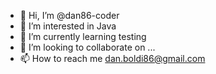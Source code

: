 - 👋 Hi, I’m @dan86-coder
- 👀 I’m interested in Java
- 🌱 I’m currently learning testing
- 💞️ I’m looking to collaborate on ...
- 📫 How to reach me dan.boldi86@gmail.com

<!---
dan86-coder/dan86-coder is a ✨ special ✨ repository because its `README.md` (this file) appears on your GitHub profile.
You can click the Preview link to take a look at your changes.
--->
